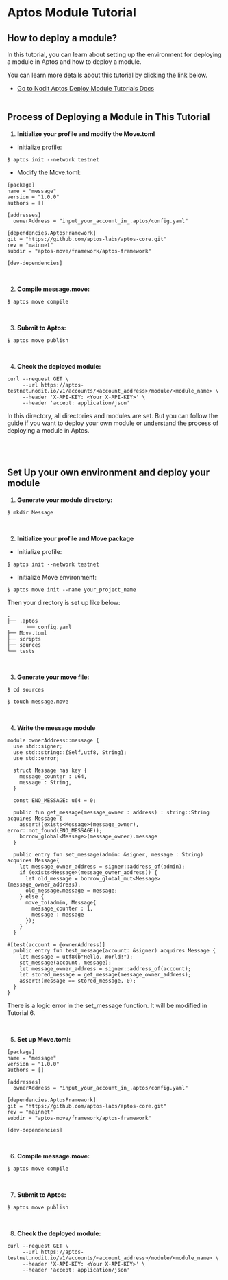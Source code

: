 # Aptos Module Tutorial

## How to deploy a module?

In this tutorial, you can learn about setting up the environment for deploying a module in Aptos and how to deploy a module.

You can learn more details about this tutorial by clicking the link below.

- [Go to Nodit Aptos Deploy Module Tutorials Docs](https://developer.nodit.io/docs/deploying-a-module)
  <br>
  <br>

## Process of Deploying a Module in This Tutorial

1. **Initialize your profile and modify the Move.toml**

- Initialize profile:

```
$ aptos init --network testnet
```

- Modify the Move.toml:

```
[package]
name = "message"
version = "1.0.0"
authors = []

[addresses]
  ownerAddress = "input_your_account_in_.aptos/config.yaml"

[dependencies.AptosFramework]
git = "https://github.com/aptos-labs/aptos-core.git"
rev = "mainnet"
subdir = "aptos-move/framework/aptos-framework"

[dev-dependencies]
```

<br>

2. **Compile message.move:**

```
$ aptos move compile
```

<br>

3. **Submit to Aptos:**

```
$ aptos move publish
```

<br>

4. **Check the deployed module:**

```
curl --request GET \
     --url https://aptos-testnet.nodit.io/v1/accounts/<account_address>/module/<module_name> \
     --header 'X-API-KEY: <Your X-API-KEY>' \
     --header 'accept: application/json'
```

In this directory, all directories and modules are set. But you can follow the guide if you want to deploy your own module or understand the process of deploying a module in Aptos.

<br>
<br>

## Set Up your own environment and deploy your module

1. **Generate your module directory:**

```
$ mkdir Message
```

<br>

2. **Initialize your profile and Move package**

- Initialize profile:

```
$ aptos init --network testnet
```

- Initialize Move environment:

```
$ aptos move init --name your_project_name
```

Then your directory is set up like below:

```
.
├── .aptos
      └── config.yaml
├── Move.toml
├── scripts
├── sources
└── tests
```

<br>

3. **Generate your move file:**

```
$ cd sources
```

```
$ touch message.move
```

<br>

4. **Write the message module**

```
module ownerAddress::message {
  use std::signer;
  use std::string::{Self,utf8, String};
  use std::error;

  struct Message has key {
    message_counter : u64,
    message : String,
  }

  const ENO_MESSAGE: u64 = 0;

  public fun get_message(message_owner : address) : string::String acquires Message {
    assert!(exists<Message>(message_owner), error::not_found(ENO_MESSAGE));
    borrow_global<Message>(message_owner).message
  }

  public entry fun set_message(admin: &signer, message : String) acquires Message{
    let message_owner_address = signer::address_of(admin);
    if (exists<Message>(message_owner_address)) {
      let old_message = borrow_global_mut<Message>(message_owner_address);
      old_message.message = message;
    } else {
      move_to(admin, Message{
        message_counter : 1,
        message : message
      });
    }
  }

#[test(account = @ownerAddress)]
  public entry fun test_message(account: &signer) acquires Message {
    let message = utf8(b"Hello, World!");
    set_message(account, message);
    let message_owner_address = signer::address_of(account);
    let stored_message = get_message(message_owner_address);
    assert!(message == stored_message, 0);
  }
}
```

There is a logic error in the set_message function. It will be modified in Tutorial 6.

<br>

5. **Set up Move.toml:**

```
[package]
name = "message"
version = "1.0.0"
authors = []

[addresses]
  ownerAddress = "input_your_account_in_.aptos/config.yaml"

[dependencies.AptosFramework]
git = "https://github.com/aptos-labs/aptos-core.git"
rev = "mainnet"
subdir = "aptos-move/framework/aptos-framework"

[dev-dependencies]
```

<br>

6. **Compile message.move:**

```
$ aptos move compile
```

<br>

7. **Submit to Aptos:**

```
$ aptos move publish
```

<br>

8. **Check the deployed module:**

```
curl --request GET \
     --url https://aptos-testnet.nodit.io/v1/accounts/<account_address>/module/<module_name> \
     --header 'X-API-KEY: <Your X-API-KEY>' \
     --header 'accept: application/json'
```

